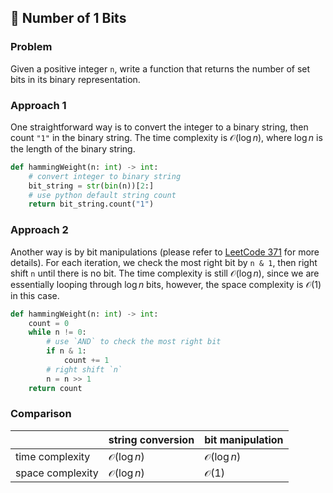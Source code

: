 ## :book: Number of 1 Bits

### Problem
Given a positive integer `n`, write a function that returns the number of 
set bits in its binary representation.

### Approach 1
One straightforward way is to convert the integer to a binary string, then count `"1"` in the binary string. The time complexity is $\mathcal{O}(\log n)$, where $\log n$ is the length of the binary string.

```python
def hammingWeight(n: int) -> int:
    # convert integer to binary string
    bit_string = str(bin(n))[2:]
    # use python default string count
    return bit_string.count("1")
```

### Approach 2
Another way is by bit manipulations (please refer to [LeetCode 371](../371.%20Sum%20fo%20Two%20Integers/) for more details). For each iteration, we check the most right bit by `n & 1`, then right shift `n` until there is no bit. The time complexity is still $\mathcal{O}(\log n)$, since we are essentially looping through $\log n$ bits, however, the space complexity is $\mathcal{O}(1)$ in this case.

```python
def hammingWeight(n: int) -> int:
    count = 0
    while n != 0:
        # use `AND` to check the most right bit
        if n & 1:
            count += 1
        # right shift `n`
        n = n >> 1
    return count
```

### Comparison

|                  | string conversion     | bit manipulation      |
|------------------|-----------------------|-----------------------|
| time complexity  | $\mathcal{O}(\log n)$ | $\mathcal{O}(\log n)$ |
| space complexity | $\mathcal{O}(\log n)$ | $\mathcal{O}(1)$      |